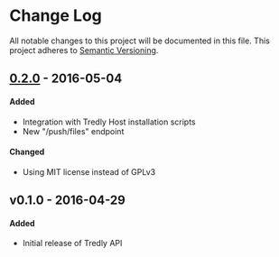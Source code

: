 # Change Log
All notable changes to this project will be documented in this file.
This project adheres to [Semantic Versioning](http://semver.org/).

## [0.2.0] - 2016-05-04
#### Added
- Integration with Tredly Host installation scripts
- New "/push/files" endpoint

#### Changed
- Using MIT license instead of GPLv3

## v0.1.0 - 2016-04-29
#### Added
- Initial release of Tredly API

[0.2.0]: https://github.com/tredly/tredly-api/compare/v0.1.0...v0.2.0
